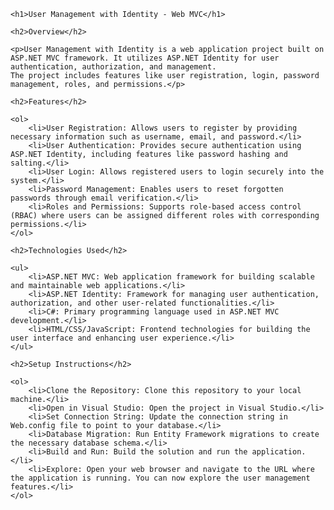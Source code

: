 <!DOCTYPE html>
<html lang="en">
<head>
    <meta charset="UTF-8">
    <meta name="viewport" content="width=device-width, initial-scale=1.0">
    <title>User Management with Identity - Web MVC</title>
</head>
<body>

    <h1>User Management with Identity - Web MVC</h1>

    <h2>Overview</h2>

    <p>User Management with Identity is a web application project built on ASP.NET MVC framework. It utilizes ASP.NET Identity for user authentication, authorization, and management. 
    The project includes features like user registration, login, password management, roles, and permissions.</p>

    <h2>Features</h2>

    <ol>
        <li>User Registration: Allows users to register by providing necessary information such as username, email, and password.</li>
        <li>User Authentication: Provides secure authentication using ASP.NET Identity, including features like password hashing and salting.</li>
        <li>User Login: Allows registered users to login securely into the system.</li>
        <li>Password Management: Enables users to reset forgotten passwords through email verification.</li>
        <li>Roles and Permissions: Supports role-based access control (RBAC) where users can be assigned different roles with corresponding permissions.</li>
    </ol>

    <h2>Technologies Used</h2>

    <ul>
        <li>ASP.NET MVC: Web application framework for building scalable and maintainable web applications.</li>
        <li>ASP.NET Identity: Framework for managing user authentication, authorization, and other user-related functionalities.</li>
        <li>C#: Primary programming language used in ASP.NET MVC development.</li>
        <li>HTML/CSS/JavaScript: Frontend technologies for building the user interface and enhancing user experience.</li>
    </ul>

    <h2>Setup Instructions</h2>

    <ol>
        <li>Clone the Repository: Clone this repository to your local machine.</li>
        <li>Open in Visual Studio: Open the project in Visual Studio.</li>
        <li>Set Connection String: Update the connection string in Web.config file to point to your database.</li>
        <li>Database Migration: Run Entity Framework migrations to create the necessary database schema.</li>
        <li>Build and Run: Build the solution and run the application.</li>
        <li>Explore: Open your web browser and navigate to the URL where the application is running. You can now explore the user management features.</li>
    </ol>

    

    
</body>
</html>
